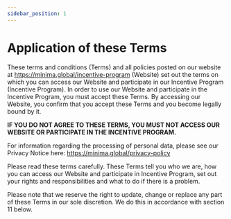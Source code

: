 ```yaml
---
sidebar_position: 1
---
```


# Application of these Terms

These terms and conditions (Terms) and all policies posted on our website at https://minima.global/incentive-program (Website) set out the terms on which you can access our Website and participate in our Incentive Program (Incentive Program). In order to use our Website and participate in the Incentive Program, you must accept these Terms. By accessing our Website, you confirm that you accept these Terms and you become legally bound by it.

**IF YOU DO NOT AGREE TO THESE TERMS, YOU MUST NOT ACCESS OUR WEBSITE OR PARTICIPATE IN THE INCENTIVE PROGRAM.**

For information regarding the processing of personal data, please see our Privacy Notice here: https://minima.global/privacy-policy

Please read these terms carefully. These Terms tell you who we are, how you can access our Website and participate in Incentive Program, set out your rights and responsibilities and what to do if there is a problem.

Please note that we reserve the right to update, change or replace any part of these Terms in our sole discretion. We do this in accordance with section 11 below.


